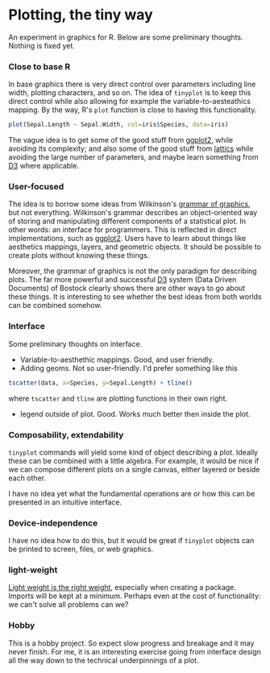 # Plotting, the tiny way


An experiment in graphics for R. Below are some preliminary thoughts. Nothing
is fixed yet.


### Close to base R

In base graphics there is very direct control over parameters including line
width, plotting characters, and so on. The idea of `tinyplot` is to keep this
direct control while also allowing for example the variable-to-aesteathics
mapping. By the way, R's `plot` function is close to having this functionality.

```r
plot(Sepal.Length ~ Sepal.Width, col=iris$Species, data=iris)
```

The vague idea is to get some of the good stuff from
[ggplot2](https://CRAN.R-project.org/package=ggplot2), while avoiding its
complexity; and also some of the good stuff from
[lattics](https://CRAN.R-project.org/package=lattice) while avoiding the large
number of parameters, and maybe learn something from [D3](d3js.org) where
applicable.



### User-focused

The idea is to borrow some ideas from Wilkinson's [grammar of
graphics](https://www.springer.com/gp/book/9780387245447), but not everything.
Wilkinson's grammar describes an object-oriented way of storing and
manipulating different components of a statistical plot. In other words: an
interface for programmers. This is reflected in direct implementations, such as
[ggplot2](https://CRAN.R-project.org/package=ggplot2). Users have to learn
about things like aesthetics mappings, layers, and geometric objects.  It
should be possible to create plots without knowing these things.

Moreover, the grammar of graphics is not the only paradigm for describing
plots. The far more powerful and successful [D3](http://www.d3js.org/)
system (Data Driven Documents) of Bostock clearly shows there are other ways to
go about these things. It is interesting to see whether the best ideas from
both worlds can be combined somehow.

### Interface

Some preliminary thoughts on interface.

- Variable-to-aesthethic mappings. Good, and user friendly.
- Adding geoms. Not so user-friendly. I'd prefer something like this
```r
tscatter(data, x=Species, y=Sepal.Length) + tline()
```
where `tscatter` and `tline` are plotting functions in their own right.

- legend outside of plot. Good. Works much better then inside the plot.


### Composability, extendability

`tinyplot` commands will yield some kind of object describing a plot. Ideally
these can be combined with a little algebra. For example, it would be nice
if we can compose different plots on a single canvas, either layered or
beside each other. 

I have no idea yet what the fundamental operations are or how this
can be presented in an intuitive interface.

### Device-independence

I have no idea how to do this, but it would be great if `tinyplot` objects
can be printed to screen, files, or web graphics.


### light-weight

[Light weight is the right weight](http://www.tinyverse.org/), especially when creating
a package. Imports will be kept at a minimum. Perhaps even at the cost of functionality:
we can't solve all problems can we?



### Hobby

This is a hobby project. So expect slow progress and breakage and it may never
finish.  For me, it is an interesting exercise going from interface design all
the way down to the technical underpinnings of a plot.



